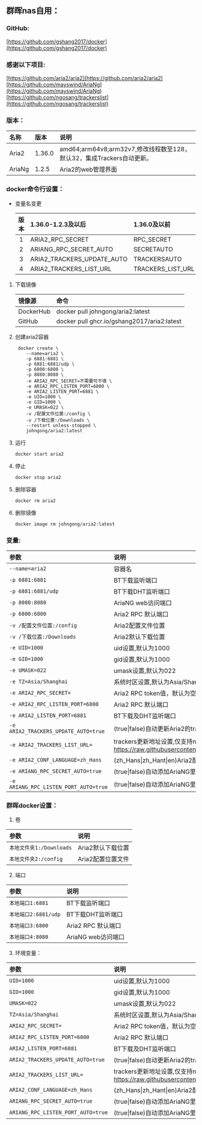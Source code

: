 ## 群晖nas自用：

### GitHub:

[https://github.com/gshang2017/docker](https://github.com/gshang2017/docker)

### 感谢以下项目:

[https://github.com/aria2/aria2](https://github.com/aria2/aria2)                        
[https://github.com/mayswind/AriaNg](https://github.com/mayswind/AriaNg)             
[https://github.com/ngosang/trackerslist](https://github.com/ngosang/trackerslist)

### 版本：

|名称|版本|说明|
|:-|:-|:-|
|Aria2|1.36.0|amd64;arm64v8;arm32v7,修改线程数至128，默认32，集成Trackers自动更新。|
|AriaNg|1.2.5|Aria2的web管理界面|

### docker命令行设置：

* 变量名变更

    |版本|1.36.0-1.2.3及以后|1.36.0及以前|
    |:-:|:-|:-|
    |1|ARIA2_RPC_SECRET|RPC_SECRET|
    |2|ARIANG_RPC_SECRET_AUTO|SECRETAUTO|
    |3|ARIA2_TRACKERS_UPDATE_AUTO|TRACKERSAUTO|
    |4|ARIA2_TRACKERS_LIST_URL|TRACKERS_LIST_URL|

1. 下载镜像

    |镜像源|命令|
    |:-|:-|
    |DockerHub|docker pull johngong/aria2:latest|
    |GitHub|docker pull ghcr.io/gshang2017/aria2:latest|

2. 创建aria2容器

        docker create \
           --name=aria2 \
           -p 6881:6881 \
           -p 6881:6881/udp \
           -p 6800:6800 \
           -p 8080:8080 \
           -e ARIA2_RPC_SECRET=不需要可不填 \
           -e ARIA2_RPC_LISTEN_PORT=6800 \
           -e ARIA2_LISTEN_PORT=6881 \
           -e UID=1000 \
           -e GID=1000 \
           -e UMASK=022 \
           -v /配置文件位置:/config \
           -v /下载位置:/Downloads \
           --restart unless-stopped \
           johngong/aria2:latest

3. 运行

       docker start aria2

4. 停止

       docker stop aria2

5. 删除容器

       docker rm aria2

6. 删除镜像

       docker image rm johngong/aria2:latest

### 变量:

|参数|说明|
|:-|:-|
| `--name=aria2` |容器名|
| `-p 6881:6881` |BT下载监听端口|
| `-p 6881:6881/udp` |BT下载DHT监听端口|
| `-p 8080:8080 ` | AriaNG web访问端口|
| `-p 6800:6800` |Aria2 RPC 默认端口|
| `-v /配置文件位置:/config` |Aria2配置文件位置|
| `-v /下载位置:/Downloads` |Aria2默认下载位置|
| `-e UID=1000` |uid设置,默认为1000|
| `-e GID=1000` |gid设置,默认为1000|
| `-e UMASK=022` |umask设置,默认为022|
| `-e TZ=Asia/Shanghai` |系统时区设置,默认为Asia/Shanghai|
| `-e ARIA2_RPC_SECRET=` |Aria2 RPC token值，默认为空|
| `-e ARIA2_RPC_LISTEN_PORT=6800` |Aria2 RPC 默认端口|
| `-e ARIA2_LISTEN_PORT=6881` |BT下载及DHT监听端口|
| `-e ARIA2_TRACKERS_UPDATE_AUTO=true` |(true\|false)自动更新Aria2的trackers,默认开启|
| `-e ARIA2_TRACKERS_LIST_URL=` |trackers更新地址设置,仅支持ngosang格式,默认为  </br>https://raw.githubusercontent.com/ngosang/trackerslist/master/trackers_all.txt |
| `-e ARIA2_CONF_LANGUAGE=zh_Hans` |(zh_Hans\|zh_Hant\|en)Aria2配置文件注释语言|
| `-e ARIANG_RPC_SECRET_AUTO=true` |(true\|false)自动添加AriaNG里RPC连接中token值,默认开启|
| `-e ARIANG_RPC_LISTEN_PORT_AUTO=true` |(true\|false)自动添加AriaNG里RPC连接中port值(本地与容器端口需一致),默认开启|

### 群晖docker设置：

1. 卷

|参数|说明|
|:-|:-|
| `本地文件夹1:/Downloads` |Aria2默认下载位置|
| `本地文件夹2:/config` |Aria2配置位置文件|

2. 端口

|参数|说明|
|:-|:-|
| `本地端口1:6881` |BT下载监听端口|
| `本地端口2:6881/udp` |BT下载DHT监听端口|
| `本地端口3:6800` |Aria2 RPC 默认端口|
| `本地端口4:8080` |AriaNG web访问端口|

3. 环境变量：

|参数|说明|
|:-|:-|
| `UID=1000` |uid设置,默认为1000|
| `GID=1000` |gid设置,默认为1000|
| `UMASK=022` |umask设置,默认为022|
| `TZ=Asia/Shanghai` |系统时区设置,默认为Asia/Shanghai|
| `ARIA2_RPC_SECRET=` |Aria2 RPC token值，默认为空|
| `ARIA2_RPC_LISTEN_PORT=6800` |Aria2 RPC 默认端口|
| `ARIA2_LISTEN_PORT=6881` |BT下载及DHT监听端口|
| `ARIA2_TRACKERS_UPDATE_AUTO=true` |(true\|false)自动更新Aria2的trackers,默认开启|
| `ARIA2_TRACKERS_LIST_URL=` |trackers更新地址设置,仅支持ngosang格式,默认为  </br>https://raw.githubusercontent.com/ngosang/trackerslist/master/trackers_all.txt |
| `ARIA2_CONF_LANGUAGE=zh_Hans` |(zh_Hans\|zh_Hant\|en)Aria2配置文件注释语言|
| `ARIANG_RPC_SECRET_AUTO=true` |(true\|false)自动添加AriaNG里RPC连接中token值,默认开启|
| `ARIANG_RPC_LISTEN_PORT_AUTO=true` |(true\|false)自动添加AriaNG里RPC连接中port值(本地与容器端口需一致),默认开启|
